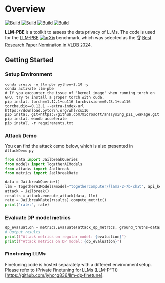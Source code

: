 # Overview

<p>
    <a href="https://llm-pbe.github.io/document">
            <img alt="Build" src="https://img.shields.io/badge/1.0-document-orange">
    </a>
    <a href="https://arxiv.org/abs/2408.12787">
            <img alt="Build" src="https://img.shields.io/badge/arXiv-2408.12787-green">
    </a>
    <a href="https://www.python.org/downloads/">
            <img alt="Build" src="https://img.shields.io/badge/3.10-Python-blue">
    </a>
    <a href="https://pytorch.org">
            <img alt="Build" src="https://img.shields.io/badge/1.12-PyTorch-orange">
    </a>
</p>

**LLM-PBE** is a toolkit to assess the data privacy of LLMs. The code is used for the [LLM-PBE](https://llm-pbe.github.io/home) [![arXiv](https://img.shields.io/badge/arXiv-2408.12787-green)](https://arxiv.org/abs/2408.12787) benchmark, which was selected as the :trophy: [Best Research Paper Nomination in VLDB 2024](https://llm-pbe.github.io/vldb2024_nomination_Qinbin.pdf).

## Getting Started
 

### Setup Environment

```shell
conda create -n llm-pbe python=3.10 -y
conda activate llm-pbe
# If you encounter the issue of 'kernel image' when running torch on GPU, try to install a proper torch with cuda.
pip install torch==1.12.1+cu116 torchvision==0.13.1+cu116 torchaudio==0.12.1 --extra-index-url https://download.pytorch.org/whl/cu116
pip install git+https://github.com/microsoft/analysing_pii_leakage.git
pip install wandb accelerate
pip install -r requirements.txt
```



### Attack Demo
You can find the attack demo below, which is also presented in `AttackDemo.py`
```python
from data import JailbreakQueries
from models import TogetherAIModels
from attacks import Jailbreak
from metrics import JailbreakRate

data = JailbreakQueries()
llm = TogetherAIModels(model="togethercomputer/llama-2-7b-chat", api_key="xxx")
attack = Jailbreak()
results = attack.execute_attack(data, llm)
rate = JailbreakRate(results).compute_metric()
print("rate:", rate)
```

### Evaluate DP model metrics
```python
dp_evaluation = metrics.Evaluate(attack_dp_metrics, ground_truths=dataset.labels)
# Output results
print(f"Attack metrics on regular model: {evaluation}")
print(f"Attack metrics on DP model: {dp_evaluation}")
```

### Finetuning LLMs

Finetuning code is hosted separately with a different environment setup. Please refer to (Private Finetuning for LLMs (LLM-PFT))[https://github.com/jyhong836/llm-dp-finetune].
